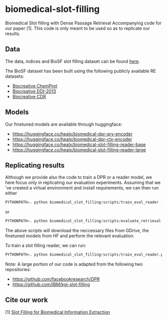 # biomedical-slot-filling
Biomedical Slot filling with Dense Passage Retrieval
Accompanying code for our paper [1]. This code is only meant to be used so as to replicate our results.

## Data
The data, indices and BioSF slot filling dataset can be found [here](https://drive.google.com/drive/u/0/folders/1dwhfvl7zy6BEGhPWVAFBTOAg8YYd_jQz).

The BioSF dataset has been built using the following publicly available RE datasets:

- [Biocreative ChemProt](https://biocreative.bioinformatics.udel.edu/media/store/files/2017/ChemProt_Corpus.zip)
- [Biocreative DDI-2013](https://github.com/isegura/DDICorpus/blob/master/DDICorpus-2013.zip)
- [Biocreative CDR](https://biocreative.bioinformatics.udel.edu/resources/corpora/biocreative-v-cdr-corpus/)
## Models
Our finetuned models are available through huggingface:
- https://huggingface.co/healx/biomedical-dpr-qry-encoder
- https://huggingface.co/healx/biomedical-dpr-ctx-encoder
- https://huggingface.co/healx/biomedical-slot-filling-reader-base
- https://huggingface.co/healx/biomedical-slot-filling-reader-large

## Replicating results
Although we provide also the code to train a DPR or a reader model, we here focus only in replicating our evaluation experiments.
Assuming that we 've created a virtual environment and install requirements, we can then run either
```python
PYTHONPATH=. python biomedical_slot_filling/scripts/train_eval_reader --eval
```
or
```python
PYTHONPATH=. python biomedical_slot_filling/scripts/evaluate_retrieval
```
The above scripts will download the neccessary files from GDrive, the finetuned models from HF and perform the relevant evaluation.

To train a slot filling reader, we can run:
```python
PYTHONPATH=. python biomedical_slot_filling/scripts/train_eval_reader.py --model-name-or-path dmis-lab/biobert-base-cased-v1.2 --train
```

Note: A large portion of our code is adapted from the following two repositories:
- https://github.com/facebookresearch/DPR
- https://github.com/IBM/kgi-slot-filling


## Cite our work
[1] [Slot Filling for Biomedical Information Extraction](https://arxiv.org/abs/2109.08564)
